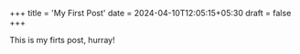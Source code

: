 +++
title = 'My First Post'
date = 2024-04-10T12:05:15+05:30
draft = false
+++

This is my firts post, hurray! 